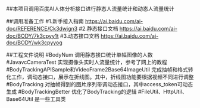 ##本项目调用百度AI人体分析接口进行静态人流量统计和动态人流量统计


##调用准备工作
#1.新手接入指南 https://ai.baidu.com/ai-doc/REFERENCE/Ck3dwjgn3
#2.静态接口文档 https://ai.baidu.com/ai-doc/BODY/7k3cpyy1t
#3.动态接口文档 https://ai.baidu.com/ai-doc/BODY/wk3cpyyog

##工程文件说明
#BodyNum 调用静态接口统计单幅图像的人数
#JavavcCameraTest 实现摄像头实时人流量统计，参考了网上的教程
#BodyTrackingAPISample和VideoFrame2Base64ImageUtil 完成抽帧和格式转化工作，调动态接口，展示在折线图。其中，折线图功能要根据视频不同进行调整
#BodyTracking 对抽帧得到的图片序列带调动态接口，其中access_token可动态生成
#BodyTrackingBetter 优化了BodyTracking的逻辑
#FileUtil、HttpUtil、Base64Util 是一些工具类
